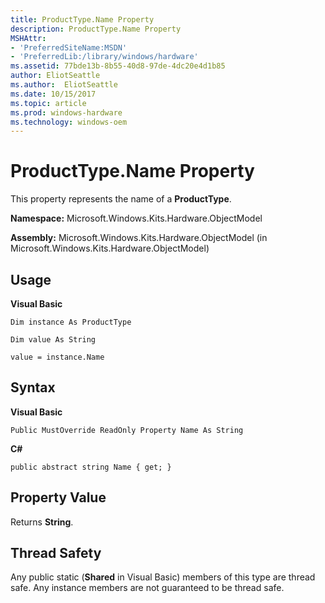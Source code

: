 ```yaml
---
title: ProductType.Name Property
description: ProductType.Name Property
MSHAttr:
- 'PreferredSiteName:MSDN'
- 'PreferredLib:/library/windows/hardware'
ms.assetid: 77bde13b-8b55-40d8-97de-4dc20e4d1b85
author: EliotSeattle
ms.author:  EliotSeattle
ms.date: 10/15/2017
ms.topic: article
ms.prod: windows-hardware
ms.technology: windows-oem
---
```


# ProductType.Name Property


This property represents the name of a **ProductType**.

**Namespace:** Microsoft.Windows.Kits.Hardware.ObjectModel

**Assembly:** Microsoft.Windows.Kits.Hardware.ObjectModel (in Microsoft.Windows.Kits.Hardware.ObjectModel)

## <span id="Usage"></span><span id="usage"></span><span id="USAGE"></span>Usage


**Visual Basic**

`Dim instance As ProductType`

`Dim value As String`

`value = instance.Name`

## <span id="Syntax"></span><span id="syntax"></span><span id="SYNTAX"></span>Syntax


**Visual Basic**

`Public MustOverride ReadOnly Property Name As String`

**C#**

`public abstract string Name { get; }`

## <span id="Property_Value"></span><span id="property_value"></span><span id="PROPERTY_VALUE"></span>Property Value


Returns **String**.

## <span id="Thread_Safety"></span><span id="thread_safety"></span><span id="THREAD_SAFETY"></span>Thread Safety


Any public static (**Shared** in Visual Basic) members of this type are thread safe. Any instance members are not guaranteed to be thread safe.

 

 






